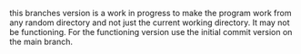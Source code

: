 this branches version is a work in progress to make the program work from any random directory and not just the current working directory.
It may not be functioning. For the functioning version use the initial commit version on the main branch.

